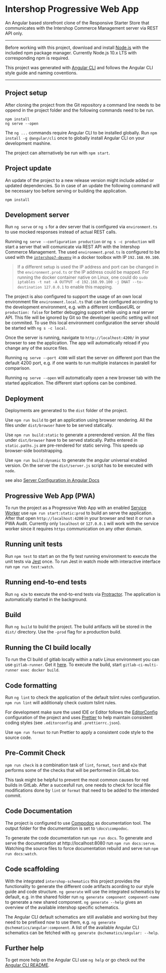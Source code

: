 # Intershop Progressive Web App

An Angular based storefront clone of the Responsive Starter Store that communicates with the Intershop Commerce Management server via REST API only.

---
Before working with this project, download and install [Node.js](https://nodejs.org) with the included npm package manager. Currently Node.js 10.x LTS with corresponding npm is required.

This project was generated with [Angular CLI](https://github.com/angular/angular-cli) and follows the Angular CLI style guide and naming coventions.

---

## Project setup

After cloning the project from the Git repository a command line needs to be oppend in the project folder and the following commands need to be run.

```
npm install
ng serve --open
```

The `ng ...` commands require Angular CLI to be installed globally. Run `npm install -g @angular/cli` once to globally install Angular CLI on your development mashine.

The project can alternatively be run with `npm start`.

## Project update

An update of the project to a new release version might include added or updated dependencies. So in case of an update the following command will be necessary too before serving or building the application.

```
npm install
```


## Development server

Run `ng serve` or `ng s` for a dev server that is configured via `environment.ts` to use mocked responses instead of actual REST calls.

Running `ng serve --configuration production` or `ng s -c production` will start a server that will comunicate via REST API with the Intershop Commerce Management. The used `environment.prod.ts` is configured to be used with the [`intershop7-devenv`](https://gitlab.intershop.de/ISPWA/intershop7-devenv) in a docker toolbox with IP `192.168.99.100`.

> If a different setup is used the IP address and port can be changed in the `environment.prod.ts` or the IP address could be mapped. For running the docker container native on Linux, one could do `sudo iptables -t nat -A OUTPUT -d 192.168.99.100 -j DNAT --to-destination 127.0.0.1` to enable this mapping.

The project is also configured to support the usage of an own local environment file `environment.local.ts` that can be configured according to the development environment, e.g. with a different icmBaseURL or `production: false` for better debugging support while using a real server API. This file will be ignored by Git so the developer specific setting will not be commited. To use this local environment configuration the server should be started with `ng s -c local`.

Once the server is running, navigate to `http://localhost:4200/` in your browser to see the application. The app will automatically reload if you change any of the source files.

Running `ng serve --port 4300` will start the server on different port than the default 4200 port, e.g. if one wants to run multiple instances in paralell for comparison.

Running `ng serve --open` will automatically open a new browser tab with the started application. The different start options can be combined.

## Deployment

Deployments are generated to the `dist` folder of the project.

Use `npm run build` to get an application using browser rendering. All the files under `dist/browser` have to be served statically.

Use `npm run build:static` to generate a prerendered version. All the files under `dist/browser` have to be served statically. Paths entered in `static.paths.js` are pre-rendered for static serving. This speeds up browser-side bootstrapping.

Use `npm run build:dynamic` to generate the angular universal enabled version. On the server the `dist/server.js` script has to be executed with `node`.

see also [Server Configuration in Angular Docs](https://angular.io/guide/deployment#server-configuration)

## Progressive Web App (PWA)

To run the project as a Progressive Web App with an enabled [Service Worker](https://angular.io/guide/service-worker-getting-started) use `npm run start:static:prod` to build an serve the application. After that open `http://localhost:4200` in your browser and test it or run a PWA Audit. Currently only `localhost` or `127.0.0.1` will work with the service worker since it requires `https` communication on any other domain.

## Running unit tests

Run `npm test` to start an on the fly test running environment to execute the unit tests via [Jest](https://facebook.github.io/jest/) once. To run Jest in watch mode with interactive interface run `npm run test:watch`.

## Running end-to-end tests

Run `ng e2e` to execute the end-to-end tests via [Protractor](http://www.protractortest.org/).
The application is automatically started in the background.

## Build

Run `ng build` to build the project. The build artifacts will be stored in the `dist/` directory. Use the `-prod` flag for a production build.

## Running the CI build locally

To run the CI build of gitlab locally within a nativ Linux environment you can use `gitlab-runner`. Get it [here](https://gitlab.com/gitlab-org/gitlab-ci-multi-runner/blob/master/docs/install/bleeding-edge.md). To execute the build, start `gitlab-ci-multi-runner exec docker build`.

## Code formatting

Run `ng lint` to check the application of the default tslint rules configuration. `npm run lint` will additionaly check custom tslint rules.

For development make sure the used IDE or Editor follows the [EditorConfig](http://editorconfig.org/) configuration of the project and uses [Prettier](https://prettier.io/) to help maintain consistent coding styles (see `.editorconfig` and `.prettierrc.json`).

Use `npm run format` to run Prettier to apply a consistent code style to the source code.

## Pre-Commit Check

`npm run check` is a combination task of `lint`, `format`, `test` and `e2e` that performs some of the checks that will be performed in GitLab too.

This task might be helpful to prevent the most common causes for red builds in GitLab. After a succesfull run, one needs to check for local file modifications done by `lint` or `format` that need to be added to the intended commit.

## Code Documentation

The project is configured to use [Compodoc](https://compodoc.github.io/website) as documentation tool. The output folder for the documentation is set to `\docs\compodoc`.

To generate the code documentation run `npm run docs`. To generate and serve the documentation at http://localhost:8080 run `npm run docs:serve`. Watching the source files to force documentation rebuild and serve run `npm run docs:watch`.

## Code scaffolding

With the integrated `intershop-schematics` this project provides the functionality to generate the different code artifacts acording to our style guide and code structure. `ng generate` will use the integrated schematics by default, e.g. in the shared folder run `ng generate component component-name` to generate a new shared component. `ng generate --help` gives an overview of the available intershop specific schematics.

The Angular CLI default schematics are still available and working but they need to be prefixed now to use them, e.g. `ng generate @schematics/angular:component`. A list of the available Angular CLI schematics can be fetched with `ng generate @schematics/angular: --help`.

## Further help

To get more help on the Angular CLI use `ng help` or go check out the [Angular CLI README](https://github.com/angular/angular-cli/blob/master/README.md).
